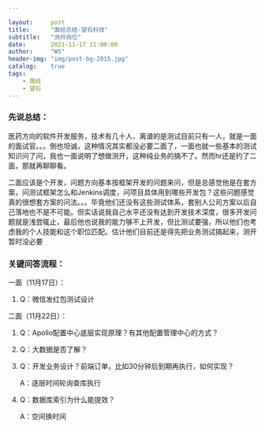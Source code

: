 ```yaml
---

layout:     post
title:      "面经总结-望石科技"
subtitle:   "测开岗位"
date:       2021-11-17 11:00:00
author:     "WS"
header-img: "img/post-bg-2015.jpg"
catalog:    true
tags:
    - 面经
    - 望石
---
```


###  先说总结：

​    医药方向的软件开发服务，技术有几十人，离谱的是测试目前只有一人，就是一面的面试官。。。倒也坦诚，这种情况其实都没必要二面了，一面也就一些基本的测试知识问了问，我也一面说明了想做测开，这种纯业务的搞不了。然而hr还是约了二面，那就再聊聊看。

  二面应该是个开发，问题方向基本按框架开发的问题来问，但是总感觉他是在套方案，问测试框架怎么和Jenkins调度，问项目具体用到哪些开发包？这些问题感觉真的很想套方案的问法。。。毕竟他们还没有这些测试体系，套别人公司方案以后自己落地也不是不可能。但实话说我自己水平还没有达到开发技术深度，很多开发问题就是浅尝辄止，最后他也说我的能力够不上开发，但比测试要强，所以他们也考虑我的个人技能和这个职位匹配。估计他们目前还是得先把业务测试搞起来，测开暂时没必要

### 关键问答流程：

一面（11月17日）：

1. Q：微信发红包测试设计

二面（11月22日）：

1. Q：Apollo配置中心底层实现原理？有其他配置管理中心的方式？

2. Q：大数据是否了解？

3. Q：开发业务设计？前端订单，比如30分钟后到期再执行，如何实现？

   A：逐层时间轮询查库执行

4. Q：数据库索引为什么能提效？

   A：空间换时间

